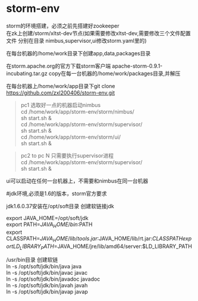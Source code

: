 # storm-env
storm的环境搭建，必须之前先搭建好zookeeper  
在zk上创建/storm/xltst-dev节点(如果需要修改xltst-dev,需要修改三个文件配置文件 分别在目录 nimbus,supervisor,ui修改storm.yaml里的)  

在每台机器的/home/work目录下创建app,data,packages目录

在storm.apache.org的官方下载storm客户端
apache-storm-0.9.1-incubating.tar.gz
copy在每一台机器的/home/work/packages目录,并解压



在每台机器上/home/work/app目录下git clone https://github.com/zxl200406/storm-env.git

> pc1 选取好一点的机器启动nimbus  
cd /home/work/app/storm-env/storm/nimbus/  
sh start.sh &  
cd /home/work/app/storm-env/storm/supervisor/  
sh start.sh &  
cd /home/work/app/storm-env/storm/ui/  
sh start.sh &  

> pc2 to pc N 只需要执行supervisor进程  
cd /home/work/app/storm-env/storm/supervisor/  
sh start.sh &  



ui可以启动在任何一台机器上，不需要和nimbus在同一台机器  




#jdk环境,必须是1.6的版本，storm官方要求


jdk1.6.0.37安装在/opt/soft目录
创建软链接jdk



export JAVA_HOME=/opt/soft/jdk  
export PATH=$JAVA_HOME/bin:$PATH  
export CLASSPATH=$JAVA_HOME/lib/tools.jar:$JAVA_HOME/lib/rt.jar:$CLASSPATH  
export LD_LIBRARY_PATH=$JAVA_HOME/jre/lib/amd64/server:$LD_LIBRARY_PATH  



/usr/bin目录 创建软链  
ln -s /opt/soft/jdk/bin/java java  
ln -s /opt/soft/jdk/bin/javac javac  
ln -s /opt/soft/jdk/bin/javadoc javadoc  
ln -s /opt/soft/jdk/bin/javah javah  
ln -s /opt/soft/jdk/bin/javap javap  

